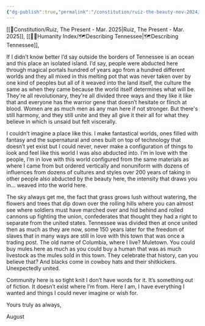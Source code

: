 ```yaml
---
{"dg-publish":true,"permalink":"/constitution/ruiz-the-beauty-nov-2024/","tags":["WhoAmI","People/Ruiz"]}
---
```


[[📃Constitution/Ruiz, The Present - Mar. 2025\|Ruiz, The Present - Mar. 2025]], [[🤸‍♀️Humanity Index/🗺️Describing Tennessee\|🗺️Describing Tennessee]], 

If I didn’t know better I’d say outside the borders of Tennessee is an ocean and this place an isolated island. I’d say, people were abducted here through magical portals hundred of years ago from a hundred different worlds and they all mixed in this melting pot that was never taken over by one kind of peoples but all of it weaved into the land itself, the culture the same as when they came because the world itself determines what will be. They're all revolutionary, they're all divided three ways and they like it like that and everyone has the warrior gene that doesn’t hesitate or flinch at blood. Women are as much men as any man here if not stronger. But there's still harmony, and they still unite and they all give it their all for what they believe in which is unsaid but felt viscerally. 

I couldn’t imagine a place like this. I make fantastical worlds, ones filled with fantasy and the supernatural and ones built on top of technology that doesn’t yet exist but I could never, never make a configuration of things to look and feel like this world I was also abducted into. I’m in love with the people, I’m in love with this world configured from the same materials as where I came from but ordered vertically and nonuniform with dozens of influences from dozens of cultures and styles over 200 years of taking in other people also abducted by the beauty here, the intensity that draws you in… weaved into the world here.

The sky always get me, the fact that grass grows lush without watering, the flowers and trees that dip down over the rolling hills where you can almost see where soldiers must have marched over and hid behind and rolled cannons up fighting the union, confederates that thought they had a right to separate from the united states. Tennessee was divided then at once united then as much as they are now, some 150 years later for the freedom of slaves that in many ways are still in love with this town that was once a trading post. The old name of Columbia, where I live? Muletown. You could buy mules here as much as you could buy a human that was as much livestock as the mules sold in this town. They celebrate that history, can you believe that? And blacks come in cowboy hats and their shitkickers. Unexpectedly united.

Community here is so tight knit I don’t have words for it. It’s something out of fiction. It doesn’t exist where I’m from. Here I am, I have everything I wanted and things I could never imagine or wish for.

Yours truly as always,

August